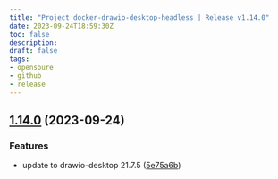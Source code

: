 ```yaml
---
title: "Project docker-drawio-desktop-headless | Release v1.14.0"
date: 2023-09-24T18:59:30Z
toc: false
description: 
draft: false
tags:
- opensoure
- github
- release
---
```

## [1.14.0](https://github.com/rlespinasse/docker-drawio-desktop-headless/compare/v1.13.0...v1.14.0) (2023-09-24)


### Features

* update to drawio-desktop 21.7.5 ([5e75a6b](https://github.com/rlespinasse/docker-drawio-desktop-headless/commit/5e75a6b5bf9774f38ad1a63cdb2e1410fa9d9d24))



